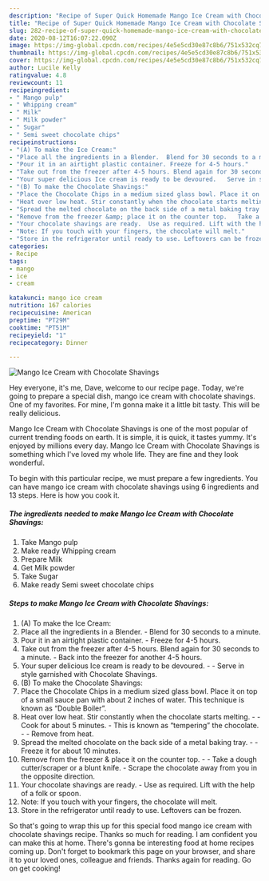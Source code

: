 ```yaml
---
description: "Recipe of Super Quick Homemade Mango Ice Cream with Chocolate Shavings"
title: "Recipe of Super Quick Homemade Mango Ice Cream with Chocolate Shavings"
slug: 282-recipe-of-super-quick-homemade-mango-ice-cream-with-chocolate-shavings
date: 2020-08-12T16:07:22.090Z
image: https://img-global.cpcdn.com/recipes/4e5e5cd30e87c8b6/751x532cq70/mango-ice-cream-with-chocolate-shavings-recipe-main-photo.jpg
thumbnail: https://img-global.cpcdn.com/recipes/4e5e5cd30e87c8b6/751x532cq70/mango-ice-cream-with-chocolate-shavings-recipe-main-photo.jpg
cover: https://img-global.cpcdn.com/recipes/4e5e5cd30e87c8b6/751x532cq70/mango-ice-cream-with-chocolate-shavings-recipe-main-photo.jpg
author: Lucile Kelly
ratingvalue: 4.8
reviewcount: 11
recipeingredient:
- " Mango pulp"
- " Whipping cream"
- " Milk"
- " Milk powder"
- " Sugar"
- " Semi sweet chocolate chips"
recipeinstructions:
- "(A) To make the Ice Cream:"
- "Place all the ingredients in a Blender.  Blend for 30 seconds to a minute."
- "Pour it in an airtight plastic container. Freeze for 4-5 hours."
- "Take out from the freezer after 4-5 hours. Blend again for 30 seconds to a minute.  Back into the freezer for another 4-5 hours."
- "Your super delicious Ice cream is ready to be devoured.   Serve in style garnished with Chocolate Shavings."
- "(B) To make the Chocolate Shavings:"
- "Place the Chocolate Chips in a medium sized glass bowl. Place it on top of a small sauce pan with about 2 inches of water. This technique is known as “Double Boiler”."
- "Heat over low heat. Stir constantly when the chocolate starts melting.   Cook for about 5 minutes.  This is known as “tempering” the chocolate.   Remove from heat."
- "Spread the melted chocolate on the back side of a metal baking tray.   Freeze it for about 10 minutes."
- "Remove from the freezer &amp; place it on the counter top.   Take a dough cutter/scraper or a blunt knife.  Scrape the chocolate away from you in the opposite direction."
- "Your chocolate shavings are ready.  Use as required. Lift with the help of a folk or spoon."
- "Note: If you touch with your fingers, the chocolate will melt."
- "Store in the refrigerator until ready to use. Leftovers can be frozen."
categories:
- Recipe
tags:
- mango
- ice
- cream

katakunci: mango ice cream 
nutrition: 167 calories
recipecuisine: American
preptime: "PT29M"
cooktime: "PT51M"
recipeyield: "1"
recipecategory: Dinner

---
```



![Mango Ice Cream with Chocolate Shavings](https://img-global.cpcdn.com/recipes/4e5e5cd30e87c8b6/751x532cq70/mango-ice-cream-with-chocolate-shavings-recipe-main-photo.jpg)

Hey everyone, it's me, Dave, welcome to our recipe page. Today, we're going to prepare a special dish, mango ice cream with chocolate shavings. One of my favorites. For mine, I'm gonna make it a little bit tasty. This will be really delicious.



Mango Ice Cream with Chocolate Shavings is one of the most popular of current trending foods on earth. It is simple, it is quick, it tastes yummy. It's enjoyed by millions every day. Mango Ice Cream with Chocolate Shavings is something which I've loved my whole life. They are fine and they look wonderful.


To begin with this particular recipe, we must prepare a few ingredients. You can have mango ice cream with chocolate shavings using 6 ingredients and 13 steps. Here is how you cook it.

<!--inarticleads1-->

##### The ingredients needed to make Mango Ice Cream with Chocolate Shavings:

1. Take  Mango pulp
1. Make ready  Whipping cream
1. Prepare  Milk
1. Get  Milk powder
1. Take  Sugar
1. Make ready  Semi sweet chocolate chips




<!--inarticleads2-->

##### Steps to make Mango Ice Cream with Chocolate Shavings:

1. (A) To make the Ice Cream:
1. Place all the ingredients in a Blender.  - Blend for 30 seconds to a minute.
1. Pour it in an airtight plastic container. - Freeze for 4-5 hours.
1. Take out from the freezer after 4-5 hours. Blend again for 30 seconds to a minute.  - Back into the freezer for another 4-5 hours.
1. Your super delicious Ice cream is ready to be devoured.  -  - Serve in style garnished with Chocolate Shavings.
1. (B) To make the Chocolate Shavings:
1. Place the Chocolate Chips in a medium sized glass bowl. Place it on top of a small sauce pan with about 2 inches of water. This technique is known as “Double Boiler”.
1. Heat over low heat. Stir constantly when the chocolate starts melting.  -  - Cook for about 5 minutes.  - This is known as “tempering” the chocolate.  -  - Remove from heat.
1. Spread the melted chocolate on the back side of a metal baking tray.  -  - Freeze it for about 10 minutes.
1. Remove from the freezer &amp; place it on the counter top.  -  - Take a dough cutter/scraper or a blunt knife.  - Scrape the chocolate away from you in the opposite direction.
1. Your chocolate shavings are ready.  - Use as required. Lift with the help of a folk or spoon.
1. Note: If you touch with your fingers, the chocolate will melt.
1. Store in the refrigerator until ready to use. Leftovers can be frozen.




So that's going to wrap this up for this special food mango ice cream with chocolate shavings recipe. Thanks so much for reading. I am confident you can make this at home. There's gonna be interesting food at home recipes coming up. Don't forget to bookmark this page on your browser, and share it to your loved ones, colleague and friends. Thanks again for reading. Go on get cooking!
